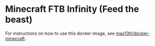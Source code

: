 # Minecraft FTB Infinity (Feed the beast)

For instructions on how to use this docker image, see [max13fr/docker-minecraft][].

[max13fr/docker-minecraft]: https://github.com/max13fr/docker-minecraft
